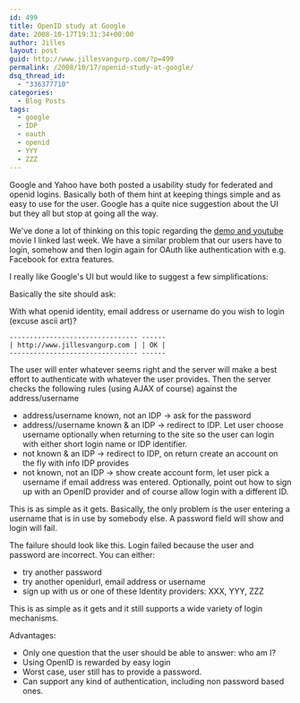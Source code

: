 ```yaml
---
id: 499
title: OpenID study at Google
date: 2008-10-17T19:31:34+00:00
author: Jilles
layout: post
guid: http://www.jillesvangurp.com/?p=499
permalink: /2008/10/17/openid-study-at-google/
dsq_thread_id:
  - "336377710"
categories:
  - Blog Posts
tags:
  - google
  - IDP
  - oauth
  - openid
  - YYY
  - ZZZ
---
```

Google and Yahoo have both posted a usability study for federated and openid logins. Basically both of them hint at keeping things simple and as easy to use for the user. Google has a quite nice suggestion about the UI but they all but stop at going all the way.

We've done a lot of thinking on this topic regarding the [demo and youtube](https://www.jillesvangurp.com/2008/10/09/local-interaction-demo-on-youtube/) movie I linked last week. We have a similar problem that our users have to login, somehow and then login again for OAuth like authentication with e.g. Facebook for extra features.

I really like Google's UI but would like to suggest a few simplifications:

Basically the site should ask:

With what openid identity, email address or username do you wish to login (excuse ascii art)?
<pre><code>-------------------------</code><code>-------</code><code> ------
| http://www.jillesvangurp.com | | OK |
-------------------------------- ------
</code></pre>
The user will enter whatever seems right and the server will make a best effort to authenticate with whatever the user provides. Then the server checks the following rules (using AJAX of course) against the address/username

- address/username known, not an IDP -&gt; ask for the password
- address//username known &amp; an IDP -&gt; redirect to IDP. Let user choose username optionally when returning to the site so the user can login with either short login name or IDP identifier.
- not known &amp; an IDP -&gt; redirect to IDP, on return create an account on the fly with info IDP provides
- not known, not an IDP -&gt; show create account form, let user pick a  username if email address was entered. Optionally, point out how to sign up with an OpenID provider and of course allow login with a different ID.

This is as simple as it gets. Basically, the only problem is the user entering a username that is in use by somebody else. A password field will show and login will fail.

The failure should look like this.
Login failed because the user and password are incorrect. You can either:

-  try another password
- try another openidurl, email address or username
- sign up with us or one of these Identity providers: XXX, YYY, ZZZ

This is as simple as it gets and it still supports a wide variety of login mechanisms.

Advantages:

- Only one question that the user should be able to answer: who am I?
- Using OpenID is rewarded by easy login
- Worst case, user still has to provide a password.
- Can support any kind of authentication, including non password based ones.

